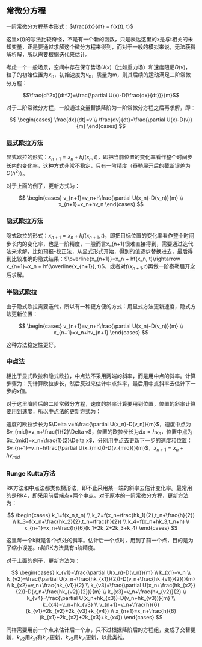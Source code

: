 ## 常微分方程
一阶常微分方程基本形式：$\frac{dx}{dt} = f(x(t), t)$

这里x(t)的写法比较奇怪，不是有一个新的函数，只是表达这里的x是与t相关的未知变量，正是要通过求解这个微分方程来得到，而对于一般的模拟来说，无法获得解析解，所以需要根据迭代来估计。

考虑一个一般场景，空间中存在保守势场$U(x)$（比如重力场）和速度阻尼$D(v)$，粒子的初始位置为$x_0$，初始速度为$v_0$，质量为m，则其后续的运动满足二阶常微分方程：

$$\frac{d^2x}{dt^2}=\frac{\partial U(x)-D(\frac{dx}{dt})}{m}$$

对于二阶常微分方程，一般通过变量替换降阶为一阶常微分方程之后再求解，即：

$$
\begin{cases}
\frac{dx}{dt}=v \\ 
\frac{dv}{dt}=\frac{\partial U(x)-D(v)}{m}
\end{cases}
$$


### 显式欧拉方法

显式欧拉的形式：$x_{n+1}=x_n + hf(x_n, t)$，即把当前位置的变化率看作整个时间步长内的变化率，这种方式非常不稳定，只有一阶精度（泰勒展开后的截断误差为$O(h^2)$）。

对于上面的例子，更新方式为：

$$
\begin{cases}
v_{n+1}=v_n+h\frac{\partial U(x_n)-D(v_n)}{m} \\ 
x_{n+1}=x_n+hv_n
\end{cases}
$$

### 隐式欧拉方法

隐式欧拉的形式：$x_{n+1}=x_n + hf(x_{n+1}, t)$，即把目标位置的变化率看作整个时间步长内的变化率，也是一阶精度，一般而言x_{n+1}很难直接得到，需要通过迭代法来求解，比如预报-校正法，从显式形式开始，得到的值逐步替换进去，最后得到比较准确的隐式结果：$\overline{x_{n+1}}=x_n + hf(x_n, t)\rightarrow x_{n+1}=x_n + hf(\overline{x_{n+1}}, t)$，或者对$f(x_{n+1}, t)$再做一阶泰勒展开之后求解。


### 半隐式欧拉

由于隐式欧拉需要迭代，所以有一种更方便的方式：用显式方法更新速度，隐式方法更新位置：

$$
\begin{cases}
v_{n+1}=v_n+h\frac{\partial U(x_n)-D(v_n)}{m} \\ 
x_{n+1}=x_n+hv_{n+1}
\end{cases}
$$

这种方法稳定性更好。

### 中点法
相比于显式欧拉和隐式欧拉，中点法不采用两端的斜率，而是用中点的斜率。计算步骤为：先计算欧拉步长，然后反过来估计中点斜率，最后用中点斜率去估计下一步的$x$值。

对于这里降阶后的二阶常微分方程，速度的斜率计算要用到位置，位置的斜率计算要用到速度，所以中点法的更新方式为：

速度的欧拉步长为$\Delta v=h\frac{\partial U(x_n)-D(v_n)}{m}$，速度中点为$v_{mid}=v_n+\frac{1}{2}\Delta v$，位置的欧拉步长为$\Delta x=hv_n$，位置中点为$x_{mid}=x_n+\frac{1}{2}\Delta x$，分别用中点去更新下一步的速度和位置：$v_{n+1}=v_n+h\frac{\partial U(x_{mid})-D(v_{mid})}{m}$，$x_{n+1}=x_n+hv_{mid}$

### Runge Kutta方法
RK方法和中点法都类似梯形法，即不止采用某一端的斜率去估计变化率。最常用的是RK4，即采用前后端点+两个中点。对于原本的一阶常微分方程，更新方法为：

$$
\begin{cases}
k_1=f(x_n,t_n) \\ 
k_2=f(x_n+\frac{hk_1}{2},t_n+\frac{h}{2}) \\
k_3=f(x_n+\frac{hk_2}{2},t_n+\frac{h}{2}) \\
k_4=f(x_n+hk_3,t_n+h) \\
x_{n+1}=x_n+\frac{h}{6}(k_1+2k_2+2k_3+k_4)
\end{cases}
$$

这里每一个k就是各个点处的斜率。估计后一个点时，用到了前一个点，目的是为了缩小误差。n阶RK方法具有n阶精度。

对于上面的例子，更新方法为：

$$
\begin{cases}
k_{v1}=\frac{\partial U(x_n)-D(v_n)}{m} \\ 
k_{x1}=v_n \\
k_{v2}=\frac{\partial U(x_n+\frac{hk_{x1}}{2})-D(v_n+\frac{hk_{v1}}{2})}{m} \\
k_{x2}=v_n+\frac{hk_{v1}}{2} \\
k_{v3}=\frac{\partial U(x_n+\frac{hk_{x2}}{2})-D(v_n+\frac{hk_{v2}}{2})}{m} \\
k_{x3}=v_n+\frac{hk_{v2}}{2} \\
k_{v4}=\frac{\partial U(x_n+hk_{x3})-D(v_n+hk_{v3})}{m} \\
k_{x4}=v_n+hk_{v3} \\
v_{n+1}=v_n+\frac{h}{6}(k_{v1}+2k_{v2}+2k_{v3}+k_{v4}) \\
x_{n+1}=x_n+\frac{h}{6}(k_{x1}+2k_{x2}+2k_{x3}+k_{x4})
\end{cases}
$$

同样需要用前一个点来估计后一个点，只不过根据降阶后的方程组，变成了交替更新，$k_{v2}$用$k_{x1}$和$k_{v1}$更新，$k_{x2}$用$k_{v1}$更新，以此类推。